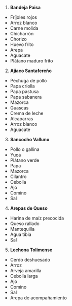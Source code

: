 1. **Bandeja Paisa**

* Fríjoles rojos
* Arroz blanco
* Carne molida
* Chicharrón
* Chorizo
* Huevo frito
* Arepa
* Aguacate
* Plátano maduro frito

2. **Ajiaco Santafereño**

* Pechuga de pollo
* Papa criolla
* Papa pastusa
* Papa sabanera
* Mazorca
* Guascas
* Crema de leche
* Alcaparras
* Arroz blanco
* Aguacate

3. **Sancocho Valluno**

* Pollo o gallina
* Yuca
* Plátano verde
* Papa
* Mazorca
* Cilantro
* Cebolla
* Ajo
* Comino
* Sal

4. **Arepas de Queso**

* Harina de maíz precocida
* Queso rallado
* Mantequilla
* Agua tibia
* Sal

5. **Lechona Tolimense**

* Cerdo deshuesado
* Arroz
* Arveja amarilla
* Cebolla larga
* Ajo
* Comino
* Sal
* Arepa de acompañamiento
